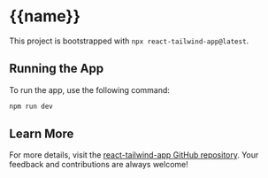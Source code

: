 # {{name}}

This project is bootstrapped with `npx react-tailwind-app@latest`.

## Running the App

To run the app, use the following command:

```sh
npm run dev
```

## Learn More

For more details, visit the [react-tailwind-app GitHub repository](https://github.com/moazirfan/react-tailwind-app). Your feedback and contributions are always welcome!
